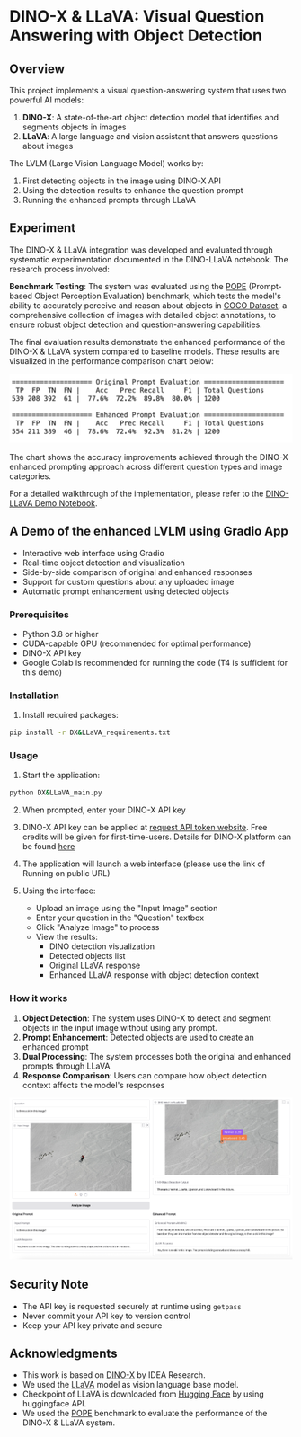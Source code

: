 # DINO-X & LLaVA: Visual Question Answering with Object Detection

## Overview

This project implements a visual question-answering system that uses two powerful AI models:
1. **DINO-X**: A state-of-the-art object detection model that identifies and segments objects in images
2. **LLaVA**: A large language and vision assistant that answers questions about images

The LVLM (Large Vision Language Model) works by:
1. First detecting objects in the image using DINO-X API
2. Using the detection results to enhance the question prompt
3. Running the enhanced prompts through LLaVA

## Experiment
The DINO-X & LLaVA integration was developed and evaluated through systematic experimentation documented in the DINO-LLaVA notebook. The research process involved:

 **Benchmark Testing**: The system was evaluated using the [POPE](https://github.com/RUCAIBox/POPE) (Prompt-based Object Perception Evaluation) benchmark, which tests the model's ability to accurately perceive and reason about objects in [COCO Dataset](https://cocodataset.org/#home), a comprehensive collection of images with detailed object annotations, to ensure robust object detection and question-answering capabilities.

The final evaluation results demonstrate the enhanced performance of the DINO-X & LLaVA system compared to baseline models. These results are visualized in the performance comparison chart below:

![Performance Comparison](images/results.png)

The chart shows the accuracy improvements achieved through the DINO-X enhanced prompting approach across different question types and image categories.


For a detailed walkthrough of the implementation, please refer to the [DINO-LLaVA Demo Notebook](DINO-DINOX-Llava_Experimentation.ipynb).


## A Demo of the enhanced LVLM using Gradio App

- Interactive web interface using Gradio
- Real-time object detection and visualization
- Side-by-side comparison of original and enhanced responses
- Support for custom questions about any uploaded image
- Automatic prompt enhancement using detected objects

### Prerequisites
- Python 3.8 or higher
- CUDA-capable GPU (recommended for optimal performance)
- DINO-X API key
- Google Colab is recommended for running the code (T4 is sufficient for this demo)

### Installation

1. Install required packages:
```bash
pip install -r DX&LLaVA_requirements.txt
```

### Usage

1. Start the application:
```bash
python DX&LLaVA_main.py
```

2. When prompted, enter your DINO-X API key

3. DINO-X API key can be applied at [request API token website](https://cloud.deepdataspace.com/apply-token?from=github). Free credits will be given for first-time-users. Details for DINO-X platform can be found [here](https://github.com/IDEA-Research/DINO-X-API)

3. The application will launch a web interface (please use the link of Running on public URL)

4. Using the interface:
   - Upload an image using the "Input Image" section
   - Enter your question in the "Question" textbox
   - Click "Analyze Image" to process
   - View the results:
     - DINO detection visualization
     - Detected objects list
     - Original LLaVA response
     - Enhanced LLaVA response with object detection context

### How it works

1. **Object Detection**: The system uses DINO-X to detect and segment objects in the input image without using any prompt.
2. **Prompt Enhancement**: Detected objects are used to create an enhanced prompt
3. **Dual Processing**: The system processes both the original and enhanced prompts through LLaVA
4. **Response Comparison**: Users can compare how object detection context affects the model's responses

![Demo Image](images/demo_2.png "DINO-LLaVA Demo")

## Security Note

- The API key is requested securely at runtime using `getpass`
- Never commit your API key to version control
- Keep your API key private and secure


## Acknowledgments

- This work is based on [DINO-X](https://github.com/IDEA-Research/DINO-X-API/) by IDEA Research.
- We used the [LLaVA](https://github.com/haotian-liu/LLaVA) model as vision language base model.
- Checkpoint of LLaVA is downloaded from [Hugging Face](https://huggingface.co/llava-hf/llava-1.5-7b-hf) by using huggingface API.
- We used the [POPE](https://github.com/RUCAIBox/POPE) benchmark to evaluate the performance of the DINO-X & LLaVA system.
